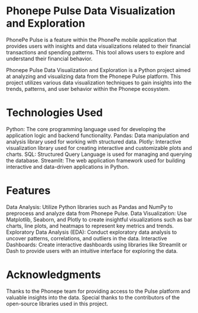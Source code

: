 # Phonepe Pulse Data Visualization and Exploration
PhonePe Pulse is a feature within the PhonePe mobile application that provides users with insights and data visualizations related to their financial transactions and spending patterns. This tool allows users to explore and understand their financial behavior.

Phonepe Pulse Data Visualization and Exploration is a Python project aimed at analyzing and visualizing data from the Phonepe Pulse platform. This project utilizes various data visualization techniques to gain insights into the trends, patterns, and user behavior within the Phonepe ecosystem.

# Technologies Used
Python: The core programming language used for developing the application logic and backend functionality.
Pandas: Data manipulation and analysis library used for working with structured data.
Plotly: Interactive visualization library used for creating interactive and customizable plots and charts.
SQL: Structured Query Language is used for managing and querying the database.
Streamlit: The web application framework used for building interactive and data-driven applications in Python.

# Features
Data Analysis: Utilize Python libraries such as Pandas and NumPy to preprocess and analyze data from Phonepe Pulse.
Data Visualization: Use Matplotlib, Seaborn, and Plotly to create insightful visualizations such as bar charts, line plots, and heatmaps to represent key metrics and trends.
Exploratory Data Analysis (EDA): Conduct exploratory data analysis to uncover patterns, correlations, and outliers in the data.
Interactive Dashboards: Create interactive dashboards using libraries like Streamlit or Dash to provide users with an intuitive interface for exploring the data.

# Acknowledgments
Thanks to the Phonepe team for providing access to the Pulse platform and valuable insights into the data.
Special thanks to the contributors of the open-source libraries used in this project.
